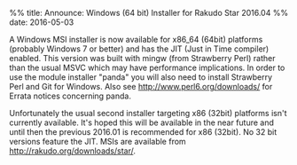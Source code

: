 %% title: Announce: Windows (64 bit) Installer for Rakudo Star 2016.04
%% date: 2016-05-03

A Windows MSI installer is now available for x86_64 (64bit) platforms (probably Windows 7 or better) and has the JIT (Just in Time compiler) enabled.  This version was built with mingw (from Strawberry Perl) rather than the usual MSVC which may have performance implications. In order to use the module installer "panda" you will also need to install Strawberry Perl and Git for Windows. Also see <a href="http://www.perl6.org/downloads/">http://www.perl6.org/downloads/</a> for Errata notices concerning panda.

Unfortunately the usual second installer targeting x86 (32bit) platforms isn't currently available.  It's hoped this will be available in the near future and until then the previous 2016.01 is recommended for x86 (32bit). No 32 bit versions feature the JIT. MSIs are available from <a href="http://rakudo.org/downloads/star/">http://rakudo.org/downloads/star/</a>.